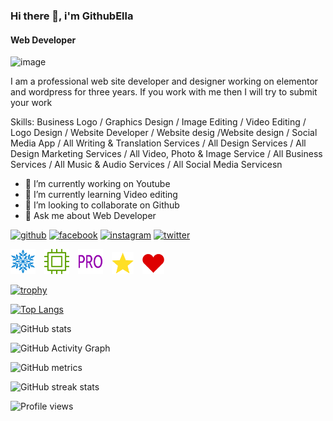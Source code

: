 ### Hi there 👋, i'm GithubElla
#### Web Developer
![image](https://github.com/GithubElla/GithubElla/assets/136187280/34e08030-1cd5-412f-857b-5531f707af2e)

I am a professional web site developer and designer working on elementor and wordpress for three years. If you work with me then I will try to submit your work

Skills: Business Logo / Graphics Design / Image Editing / Video Editing / Logo Design / Website Developer / Website desig /Website design / Social Media App / All Writing & Translation Services / All Design Services / All Design Marketing Services / All Video, Photo & Image Service / All Business Services / All Music & Audio Services / All Social Media Servicesn

- 🔭 I’m currently working on Youtube 
- 🌱 I’m currently learning Video editing 
- 👯 I’m looking to collaborate on Github 
- 💬 Ask me about Web Developer 


[<img src='https://cdn.jsdelivr.net/npm/simple-icons@3.0.1/icons/github.svg' alt='github' height='40'>](https://github.com/https://github.com/GithubElla)  [<img src='https://cdn.jsdelivr.net/npm/simple-icons@3.0.1/icons/facebook.svg' alt='facebook' height='40'>](https://www.facebook.com/https://www.facebook.com/profile.php?id=100093026863525)  [<img src='https://cdn.jsdelivr.net/npm/simple-icons@3.0.1/icons/instagram.svg' alt='instagram' height='40'>](https://www.instagram.com/amilaava075/)  [<img src='https://cdn.jsdelivr.net/npm/simple-icons@3.0.1/icons/twitter.svg' alt='twitter' height='40'>](https://twitter.com/amila_ava35435)  

<a href='https://archiveprogram.github.com/'><img src='https://raw.githubusercontent.com/acervenky/animated-github-badges/master/assets/acbadge.gif' width='40' height='40'></a> <a href='https://docs.github.com/en/developers'><img src='https://raw.githubusercontent.com/acervenky/animated-github-badges/master/assets/devbadge.gif' width='40' height='40'></a> <a href='https://github.com/pricing'><img src='https://raw.githubusercontent.com/acervenky/animated-github-badges/master/assets/pro.gif' width='40' height='40'></a> <a href='https://stars.github.com/'><img src='https://raw.githubusercontent.com/acervenky/animated-github-badges/master/assets/starbadge.gif' width='35' height='35'></a> <a href='https://docs.github.com/en/github/supporting-the-open-source-community-with-github-sponsors'><img src='https://raw.githubusercontent.com/acervenky/animated-github-badges/master/assets/sponsorbadge.gif' width='35' height='35'></a> 

[![trophy](https://github-profile-trophy.vercel.app/?username=https://github.com/GithubElla)](https://github.com/ryo-ma/github-profile-trophy)

[![Top Langs](https://github-readme-stats.vercel.app/api/top-langs/?username=https://github.com/GithubElla)](https://github.com/anuraghazra/github-readme-stats)

![GitHub stats](https://github-readme-stats.vercel.app/api?username=https://github.com/GithubElla&show_icons=true&count_private=true)  

![GitHub Activity Graph](https://activity-graph.herokuapp.com/graph?username=https://github.com/GithubElla)  

![GitHub metrics](https://metrics.lecoq.io/https://github.com/GithubElla)  

![GitHub streak stats](https://streak-stats.demolab.com/?user=https://github.com/GithubElla)  

![Profile views](https://gpvc.arturio.dev/https://github.com/GithubElla)  
